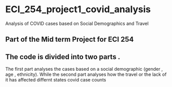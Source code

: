 # ECI_254_project1_covid_analysis
Analysis of COVID cases based on Social Demographics and Travel
## Part of the Mid term Project for ECI 254
## The code is divided into two parts . 
The first part analyses the cases based on a social demographic (gender , age ,  ethnicity). While the second part analyses how the travel or the lack of it has affected differnt states covid case counts
